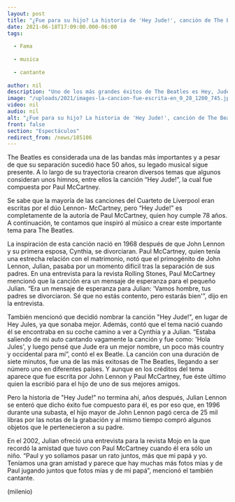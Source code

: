 ```yaml
---
layout: post
title: "¿Fue para su hijo? La historia de 'Hey Jude!', canción de The Beatles que compuso Paul McCartney"
date: 2021-06-18T17:09:00.000-06:00
tags:
  
  - Fama
  
  - musica
  
  - cantante
  
author: nil
description: "Uno de los más grandes éxitos de The Beatles es Hey, Jude!, una canción que fue escrita por Paul McCartney para alguien muy especial. "
image: "/uploads/2021/images-la-cancion-fue-escrita-en_0_28_1200_745.jpg"
video: nil
audio: nil
alt: "¿Fue para su hijo? La historia de 'Hey Jude!', canción de The Beatles que compuso Paul McCartney"
front: false
section: "Espectáculos"
redirect_from: /news/185106
---
```


The Beatles es considerada una de las bandas más importantes y a pesar de que su separación sucedió hace 50 años, su legado musical sigue presente. A lo largo de su trayectoria crearon diversos temas que algunos consideran unos himnos, entre ellos la canción “Hey Jude!”, la cual fue compuesta por Paul McCartney. 

Se sabe que la mayoría de las canciones del Cuarteto de Liverpool eran escritas por el dúo Lennon- McCartney, pero “Hey Jude!” es completamente de la autoría de Paul McCartney, quien hoy cumple 78 años. A continuación, te contamos que inspiró al músico a crear este importante tema para The Beatles. 

La inspiración de esta canción nació en 1968 después de que John Lennon y su primera esposa, Cynthia, se divorciaran. Paul McCartney, quien tenía una estrecha relación con el matrimonio, notó que el primogénito de John Lennon, Julian, pasaba por un momento difícil tras la separación de sus padres. En una entrevista para la revista Rolling Stones, Paul McCartney mencionó que la canción era un mensaje de esperanza para el pequeño Julian. “Era un mensaje de esperanza para Julian: 'Vamos hombre, tus padres se divorciaron. Sé que no estás contento, pero estarás bien'”, dijo en la entrevista. 

También mencionó que decidió nombrar la canción "Hey Jude!", en lugar de Hey Jules, ya que sonaba mejor. Además, contó que el tema nació cuando él se encontraba en su coche camino a ver a Cynthia y a Julian. “Estaba saliendo de mi auto cantando vagamente la canción y fue como: 'Hola Jules', y luego pensé que Jude era un mejor nombre, un poco más country y occidental para mí”, contó el ex Beatle. La canción con una duración de siete minutos, fue una de las más exitosas de The Beatles, llegando a ser número uno en diferentes países.  Y aunque en los créditos del tema aparece que fue escrita por John Lennon y Paul McCartney, fue éste último quien la escribió para el hijo de uno de sus mejores amigos.

Pero la historia de "Hey Jude!" no termina ahí, años después, Julian Lennon se enteró que dicho éxito fue compuesto para él, es por eso que, en 1996 durante una subasta, el hijo mayor de John Lennon pagó cerca de 25 mil libras por las notas de la grabación y al mismo tiempo compró algunos objetos que le pertenecieron a su padre.

En el 2002, Julian ofreció una entrevista para la revista Mojo en la que recordó la amistad que tuvo con Paul McCartney cuando él era sólo un niño. “Paul y yo solíamos pasar un rato juntos, más que mi papá y yo. Teníamos una gran amistad y parece que hay muchas más fotos mías y de Paul jugando juntos que fotos mías y de mi papá”, mencionó el también cantante. 

(milenio)
